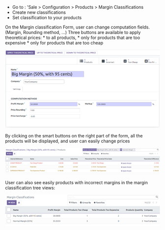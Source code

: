 - Go to : 'Sale \> Configuration \> Products \> Margin Classifications
- Create new classifications
- Set classification to your products

On the Margin classification Form, user can change computation fields.
(Margin, Rounding method, ...) Three buttons are available to apply
theoretical prices: \* to all products, \* only for products that are
too expensive \* only for products that are too cheap

![image](../static/description/margin_classification_form.png)

By clicking on the smart buttons on the right part of the form, all the
products will be displayed, and user can easily change prices

![image](../static/description/product_product_tree_incorrect_price.png)

User can also see easily products with incorrect margins in the margin
classification tree views:

![image](../static/description/margin_classification_tree.png)
